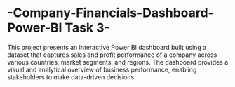 # -Company-Financials-Dashboard-Power-BI Task 3-
This project presents an interactive Power BI dashboard built using a dataset that captures sales and profit performance of a company across various countries, market segments, and regions. The dashboard provides a visual and analytical overview of business performance, enabling stakeholders to make data-driven decisions.
